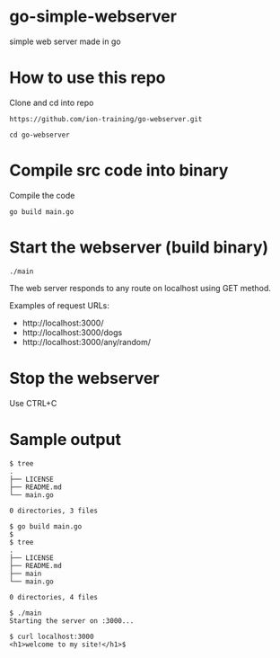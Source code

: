 # go-simple-webserver
simple web server made in go

# How to use this repo
Clone and cd into repo
```
https://github.com/ion-training/go-webserver.git
```
```
cd go-webserver
```

# Compile src code into binary
Compile the code
```
go build main.go
```

# Start the webserver (build binary)
```
./main
```

The web server responds to any route on localhost using GET method.

Examples of request URLs:
- http://localhost:3000/
- http://localhost:3000/dogs
- http://localhost:3000/any/random/

# Stop the webserver
Use CTRL+C


# Sample output

```
$ tree
.
├── LICENSE
├── README.md
└── main.go

0 directories, 3 files

$ go build main.go
$
$ tree
.
├── LICENSE
├── README.md
├── main
└── main.go

0 directories, 4 files
```
```
$ ./main
Starting the server on :3000...

```

```
$ curl localhost:3000
<h1>welcome to my site!</h1>$
```
